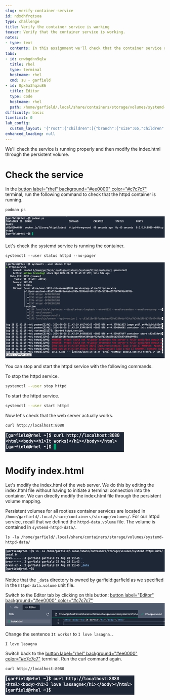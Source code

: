 ```yaml
---
slug: verify-container-service
id: ndxdhfrqtsoa
type: challenge
title: Verify the container service is working
teaser: Verify that the container service is working.
notes:
- type: text
  contents: In this assignment we'll check that the container service runs properly.
tabs:
- id: cnwbgdnn9qlw
  title: rhel
  type: terminal
  hostname: rhel
  cmd: su - garfield
- id: 0px5a3hqzu86
  title: Editor
  type: code
  hostname: rhel
  path: /home/garfield/.local/share/containers/storage/volumes/systemd-httpd-data/_data/index.html
difficulty: basic
timelimit: 0
lab_config:
  custom_layout: '{"root":{"children":[{"branch":{"size":65,"children":[{"leaf":{"tabs":["cnwbgdnn9qlw"],"activeTabId":"cnwbgdnn9qlw","size":48}},{"leaf":{"tabs":["0px5a3hqzu86"],"activeTabId":"0px5a3hqzu86","size":49}}]}},{"leaf":{"tabs":["assignment"],"activeTabId":"assignment","size":33}}],"orientation":"Horizontal"}}'
enhanced_loading: null
---
```

We'll check the service is running properly and then modify the index.html through the persistent volume.

Check the service
===
In the [button label="rhel" background="#ee0000" color="#c7c7c7"](tab-0)  terminal, run the following command to check that the httpd container is running.
```bash,run
podman ps
```
![Aug-28-2024_at_14.44.51-image.png](../assets/Aug-28-2024_at_14.44.51-image.png)

Let's check the systemd service is running the container.
```bash,run
systemctl --user status httpd --no-pager
```
![Aug-28-2024_at_14.46.02-image.png](../assets/Aug-28-2024_at_14.46.02-image.png)

You can stop and start the httpd service with the following commands.

To stop the httpd service.
```bash
systemctl --user stop httpd
```

To start the httpd service.
```bash
systemctl --user start httpd
```

Now let's check that the web server actually works.
```bash,run
curl http://localhost:8080
```
![Aug-28-2024_at_14.52.56-image.png](../assets/Aug-28-2024_at_14.52.56-image.png)

Modify index.html
===
Let's modify the index.html of the web server. We do this by editing the index.html file without having to initiate a terminal connection into the container. We can directly modify the index.html file through the persistent volume mapping.

Persistent volumes for all rootless container services are located in `/home/garfield/.local/share/containers/storage/volumes/`.  For our httpd service, recall that we defined the `httpd-data.volume` file. The volume is contained in `systemd-httpd-data/`.
```bash,run
ls -la /home/garfield/.local/share/containers/storage/volumes/systemd-httpd-data/
```
![Aug-28-2024_at_14.57.37-image.png](../assets/Aug-28-2024_at_14.57.37-image.png)

Notice that the `_data` directory is owned by garfield:garfield as we specified in the `httpd-data.volume` unit file.

Switch to the Editor tab by clicking on this button: [button label="Editor" background="#ee0000" color="#c7c7c7"](tab-1)
![Aug-28-2024_at_15.00.21-image.png](../assets/Aug-28-2024_at_15.00.21-image.png)

Change the sentence `It works!` to `I love lasagna.`.
```text
I love lasagna
```

Switch back to the [button label="rhel" background="#ee0000" color="#c7c7c7"](tab-0) terminal.
Run the curl command again.
```bash,run
curl http://localhost:8080
```
![Aug-28-2024_at_15.11.49-image.png](../assets/Aug-28-2024_at_15.11.49-image.png)
